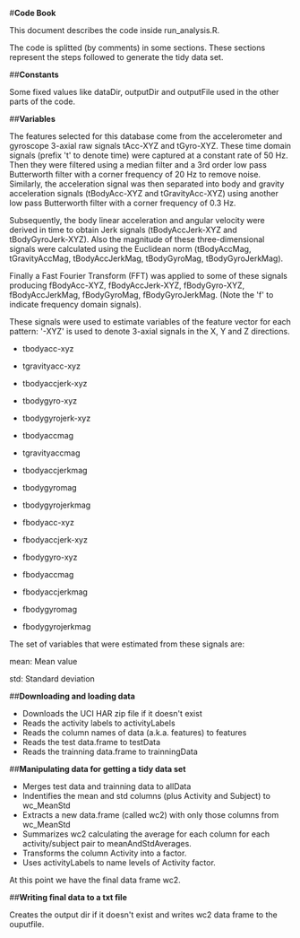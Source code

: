 #**Code Book**

This document describes the code inside run_analysis.R. 

The code is splitted (by comments) in some sections. These sections represent the steps followed to generate the tidy data set.

##**Constants**

Some fixed values like dataDir, outputDir and outputFile used in the other parts of the code.

##**Variables**

The features selected for this database come from the accelerometer and gyroscope 3-axial raw signals tAcc-XYZ and tGyro-XYZ. These time domain signals (prefix 't' to denote time) were captured at a constant rate of 50 Hz. Then they were filtered using a median filter and a 3rd order low pass Butterworth filter with a corner frequency of 20 Hz to remove noise. Similarly, the acceleration signal was then separated into body and gravity acceleration signals (tBodyAcc-XYZ and tGravityAcc-XYZ) using another low pass Butterworth filter with a corner frequency of 0.3 Hz.

Subsequently, the body linear acceleration and angular velocity were derived in time to obtain Jerk signals (tBodyAccJerk-XYZ and tBodyGyroJerk-XYZ). Also the magnitude of these three-dimensional signals were calculated using the Euclidean norm (tBodyAccMag, tGravityAccMag, tBodyAccJerkMag, tBodyGyroMag, tBodyGyroJerkMag).

Finally a Fast Fourier Transform (FFT) was applied to some of these signals producing fBodyAcc-XYZ, fBodyAccJerk-XYZ, fBodyGyro-XYZ, fBodyAccJerkMag, fBodyGyroMag, fBodyGyroJerkMag. (Note the 'f' to indicate frequency domain signals).

These signals were used to estimate variables of the feature vector for each pattern:
'-XYZ' is used to denote 3-axial signals in the X, Y and Z directions.

- tbodyacc-xyz

- tgravityacc-xyz

- tbodyaccjerk-xyz

- tbodygyro-xyz

- tbodygyrojerk-xyz

- tbodyaccmag

- tgravityaccmag

- tbodyaccjerkmag

- tbodygyromag

- tbodygyrojerkmag

- fbodyacc-xyz

- fbodyaccjerk-xyz

- fbodygyro-xyz

- fbodyaccmag

- fbodyaccjerkmag

- fbodygyromag

- fbodygyrojerkmag

The set of variables that were estimated from these signals are:

mean: Mean value

std: Standard deviation

##**Downloading and loading data**

- Downloads the UCI HAR zip file if it doesn't exist
- Reads the activity labels to activityLabels
- Reads the column names of data (a.k.a. features) to features
- Reads the test data.frame to testData
- Reads the trainning data.frame to trainningData

##**Manipulating data for getting a tidy data set**

- Merges test data and trainning data to allData
- Indentifies the mean and std columns (plus Activity and Subject) to wc_MeanStd
- Extracts a new data.frame (called wc2) with only those columns from wc_MeanStd
- Summarizes wc2 calculating the average for each column for each activity/subject pair to meanAndStdAverages.
- Transforms the column Activity into a factor.
- Uses activityLabels to name levels of Activity factor.

At this point we have the final data frame wc2.

##**Writing final data to a txt file**

Creates the output dir if it doesn't exist and writes wc2 data frame to the ouputfile.

